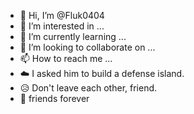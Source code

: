 - 👋 Hi, I’m @Fluk0404
- 👀 I’m interested in ...
- 🌱 I’m currently learning ...
- 💞️ I’m looking to collaborate on ...
- 📫 How to reach me ...
- ☁️ I asked him to build a defense island.
- 😥 Don't leave each other, friend.
- 🥰 friends forever
<!---
Fluk0404/Fluk0404 is a ✨ special ✨ repository because its `README.md` (this file) appears on your GitHub profile.
You can click the Preview link to take a look at your changes.
--->
